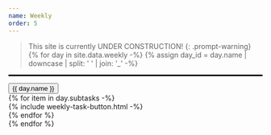 ```yaml
---
name: Weekly
order: 5
---
```

> This site is currently UNDER CONSTRUCTION!
{: .prompt-warning}
{% for day in site.data.weekly -%}
  {% assign day_id = day.name | downcase | split: ' ' | join: '_' -%}
  <hr style="border: 1px solid #000;">
  <div class="d-grid gap-2">
    <button class="btn"
       data-bs-toggle="collapse"
       data-bs-target="#collapse_{{ day_id }}"
       type="button"
       aria-expanded="true"
       aria-controls="collapse_{{ day_id }}">
        {{ day.name }}
    </button>
  </div>
  <div class="container mt-5 collapse show" id="collapse_{{ day_id }}">
  <div class="row g-3">
  {% for item in day.subtasks -%}
  <div class="col-md-4">
    <div class="list-group">
      {% include weekly-task-button.html -%}
    </div>
  </div>
  {% endfor %}
  </div>
  </div>
{% endfor %}

